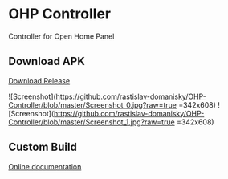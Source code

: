 # OHP Controller

Controller for Open Home Panel

## Download APK

[Download Release](https://github.com/rastislav-domanisky/OHP-Controller/releases/tag/v1)

![Screenshot](https://github.com/rastislav-domanisky/OHP-Controller/blob/master/Screenshot_0.jpg?raw=true =342x608)
![Screenshot](https://github.com/rastislav-domanisky/OHP-Controller/blob/master/Screenshot_1.jpg?raw=true =342x608)


## Custom Build
[Online documentation](https://flutter.dev/docs)

